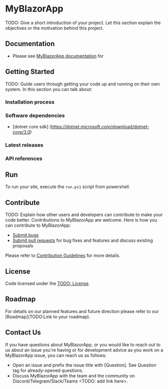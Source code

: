 # MyBlazorApp
TODO: Give a short introduction of your project. Let this section explain the objectives or the motivation behind this project.

## Documentation
* Please see [MyBlazorApp documentation](https://todo/your-docs) for

## Getting Started
TODO: Guide users through getting your code up and running on their own system. In this section you can talk about:
### Installation process

### Software dependencies

* [dotnet core sdk] (https://dotnet.microsoft.com/download/dotnet-core/3.0)

### Latest releases

### API references


## Run

To run your site, execute the `run.ps1` script from powershell.

## Contribute

TODO: Explain how other users and developers can contribute to make your code better.
Contributions to MyBlazorApp are welcome.  Here is how you can contribute to MyBlazorApp:

* [Submit bugs](https://todo/your-repo/issues)
* [Submit pull requests](https://todo/your-repo/pulls) for bug fixes and features and discuss existing proposals

Please refer to [Contribution Guidelines](CONTRIBUTING.md) for more details.

## License

Code licensed under the [TODO: License](Link).

## Roadmap

For details on our planned features and future direction please refer to our [Roadmap](TODO:Link to your roadmap).

## Contact Us

If you have questions about MyBlazorApp, or you would like to reach out to us about an issue you're having or for development advice as you work on a MyBlazorApp issue, you can reach us as follows:

* Open an issue and prefix the issue title with [Question]. See Question tag for already-opened questions.
* Discuss MyBlazorApp with the team and the community on Discord/Telegram/Slack/Teams <TODO: add link here>.
